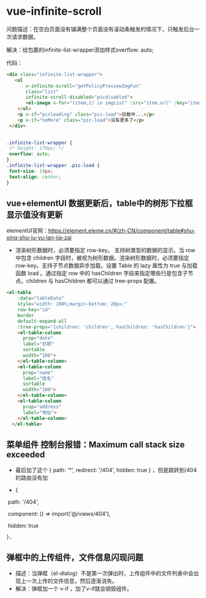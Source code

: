 # vue-infinite-scroll

问题描述：在空白页面没有铺满整个页面没有滚动条触发的情况下，只触发后台一次请求数据。

解决：给包裹的infinite-list-wrapper添加样式overflow: auto;

代码：

```html
<div class="infinite-list-wrapper">
   <ul
       v-infinite-scroll="getPolicyPreviewImgFun"
       class="list"
       infinite-scroll-disabled="picdisabled">
       <el-image v-for="(item,i) in imgList" :src="item.url" :key="item.attachmentNo" style="width: 110px;height: 110px;margin: 0 10px" :preview-src-list="originallistPreviewList" @click="getoriginallistPreviewList(i,item.url,imgList,'1')" fit="contain" lazy/>
    </ul>
    <p v-if="picloading" class="pic-load">加载中...</p>
    <p v-if="noMore" class="pic-load">没有更多了</p>
 </div>
 
 ```

 ```css
 .infinite-list-wrapper {
  /* height: 170px; */
  overflow: auto;
 }
 .infinite-list-wrapper .pic-load {
  font-size: 14px;
  text-align: center;
 }
 
 ```

 ## vue+elementUI   数据更新后，table中的树形下拉框显示值没有更新
 elementUI官网：https://element.eleme.cn/#/zh-CN/component/table#shu-xing-shu-ju-yu-lan-jia-zai
- 渲染树形数据时，必须要指定 row-key。
支持树类型的数据的显示。当 row 中包含 children 字段时，被视为树形数据。渲染树形数据时，必须要指定 row-key。支持子节点数据异步加载。设置 Table 的 lazy 属性为 true 与加载函数 load 。通过指定 row 中的 hasChildren 字段来指定哪些行是包含子节点。children 与 hasChildren 都可以通过 tree-props 配置。

```html
<el-table
    :data="tableData"
    style="width: 100%;margin-bottom: 20px;"
    row-key="id"
    border
    default-expand-all
    :tree-props="{children: 'children', hasChildren: 'hasChildren'}">
    <el-table-column
      prop="date"
      label="日期"
      sortable
      width="180">
    </el-table-column>
    <el-table-column
      prop="name"
      label="姓名"
      sortable
      width="180">
    </el-table-column>
    <el-table-column
      prop="address"
      label="地址">
    </el-table-column>
  </el-table>
```

## 菜单组件 控制台报错：Maximum call stack size exceeded

- 最后加了这个 { path: '*', redirect: '/404', hidden: true } ，但是跳转到/404的路由没有加

-   {

  ​    path: '/404',

  ​    component: () *=>* import('@/views/404'),

  ​    hidden: true

    },

## 弹框中的上传组件，文件信息闪现问题
- 描述：当弹框（el-dialog）不是第一次弹出时，上传组件中的文件列表中会出现上一次上传的文件信息，然后逐渐消失。
- 解决：弹框加一个 v-if ，加了v-if就会销毁组件。

##